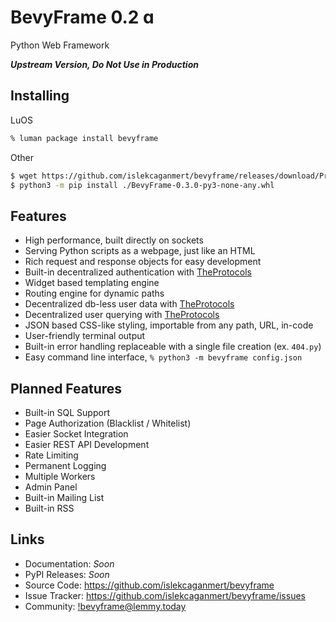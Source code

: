 # BevyFrame 0.2 ɑ

Python Web Framework

***Upstream Version, Do Not Use in Production***

## Installing

LuOS
```zsh
% luman package install bevyframe
```

Other
```bash
$ wget https://github.com/islekcaganmert/bevyframe/releases/download/Preview/BevyFrame-0.3.0-py3-none-any.whl
$ python3 -m pip install ./BevyFrame-0.3.0-py3-none-any.whl
```
## Features

- High performance, built directly on sockets
- Serving Python scripts as a webpage, just like an HTML
- Rich request and response objects for easy development
- Built-in decentralized authentication with [TheProtocols](https://github.com/islekcaganmert/TheProtocols)
- Widget based templating engine
- Routing engine for dynamic paths
- Decentralized db-less user data with [TheProtocols](https://github.com/islekcaganmert/TheProtocols)
- Decentralized user querying with [TheProtocols](https://github.com/islekcaganmert/TheProtocols)
- JSON based CSS-like styling, importable from any path, URL, in-code
- User-friendly terminal output
- Built-in error handling replaceable with a single file creation (ex. `404.py`)
- Easy command line interface, `% python3 -m bevyframe config.json`

## Planned Features

- Built-in SQL Support
- Page Authorization (Blacklist / Whitelist)
- Easier Socket Integration
- Easier REST API Development
- Rate Limiting
- Permanent Logging
- Multiple Workers
- Admin Panel
- Built-in Mailing List
- Built-in RSS

## Links
- Documentation: *Soon*
- PyPI Releases: *Soon*
- Source Code: https://github.com/islekcaganmert/bevyframe
- Issue Tracker: https://github.com/islekcaganmert/bevyframe/issues
- Community: [!bevyframe@lemmy.today](https://lemmy.today/c/bevyframe)
